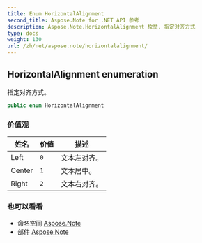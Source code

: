 ```yaml
---
title: Enum HorizontalAlignment
second_title: Aspose.Note for .NET API 参考
description: Aspose.Note.HorizontalAlignment 枚举. 指定对齐方式
type: docs
weight: 130
url: /zh/net/aspose.note/horizontalalignment/
---
```

## HorizontalAlignment enumeration

指定对齐方式。

```csharp
public enum HorizontalAlignment
```

### 价值观

| 姓名 | 价值 | 描述 |
| --- | --- | --- |
| Left | `0` | 文本左对齐。 |
| Center | `1` | 文本居中。 |
| Right | `2` | 文本右对齐。 |

### 也可以看看

* 命名空间 [Aspose.Note](../../aspose.note/)
* 部件 [Aspose.Note](../../)


